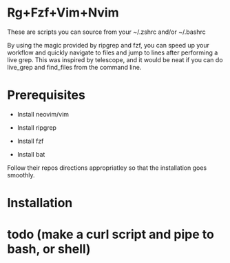 # Rg+Fzf+Vim+Nvim
These are scripts you can source from your ~/.zshrc and/or ~/.bashrc

By using the magic provided by ripgrep and fzf, you can speed up your workflow and quickly navigate to files and jump to lines after performing a live grep. This was inspired by telescope, and it would be neat if you can do live_grep and find_files from the command line. 

# Prerequisites

- Install neovim/vim
  
- Install ripgrep
  
- Install fzf

- Install bat
  
Follow their repos directions appropriatley so that the installation goes smoothly.

# Installation

# todo (make a curl script and pipe to bash, or shell)


